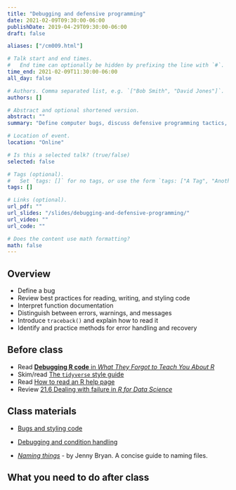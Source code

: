 ```yaml
---
title: "Debugging and defensive programming"
date: 2021-02-09T09:30:00-06:00
publishDate: 2019-04-29T09:30:00-06:00
draft: false

aliases: ["/cm009.html"]

# Talk start and end times.
#   End time can optionally be hidden by prefixing the line with `#`.
time_end: 2021-02-09T11:30:00-06:00
all_day: false

# Authors. Comma separated list, e.g. `["Bob Smith", "David Jones"]`.
authors: []

# Abstract and optional shortened version.
abstract: ""
summary: "Define computer bugs, discuss defensive programming tactics, and practice troubleshooting scripts."

# Location of event.
location: "Online"

# Is this a selected talk? (true/false)
selected: false

# Tags (optional).
#   Set `tags: []` for no tags, or use the form `tags: ["A Tag", "Another Tag"]` for one or more tags.
tags: []

# Links (optional).
url_pdf: ""
url_slides: "/slides/debugging-and-defensive-programming/"
url_video: ""
url_code: ""

# Does the content use math formatting?
math: false
---
```




## Overview

* Define a bug
* Review best practices for reading, writing, and styling code
* Interpret function documentation
* Distinguish between errors, warnings, and messages
* Introduce `traceback()` and explain how to read it
* Identify and practice methods for error handling and recovery

## Before class

* Read [**Debugging R code** in *What They Forgot to Teach You About R*](https://rstats.wtf/debugging-r-code.html)
* Skim/read [The `tidyverse` style guide](http://style.tidyverse.org/)
* Read [How to read an R help page](http://socviz.co/appendix.html#how-to-read-an-r-help-page)
* Review [21.6 Dealing with failure in *R for Data Science*](http://r4ds.had.co.nz/iteration.html#dealing-with-failure)

## Class materials

* [Bugs and styling code](/notes/style-guide/)
* [Debugging and condition handling](/notes/condition-handling/)

* [*Naming things*](http://www2.stat.duke.edu/~rcs46/lectures_2015/01-markdown-git/slides/naming-slides/naming-slides.pdf) - by Jenny Bryan. A concise guide to naming files.

## What you need to do after class
